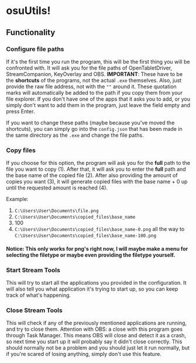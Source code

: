 # osuUtils!

## Functionality

### Configure file paths

If it's the first time you run the program, this will be the first thing you will be confronted with. It will ask you for the file paths of OpenTabletDriver, StreamCompanion, KeyOverlay and OBS. **IMPORTANT**: These have to be the **shortcuts** of the programs, not the actual `.exe` themselves. Also, just provide the raw file address, not with the `""` around it. These quotation marks will automatically be added to the path if you copy them from your file explorer. If you don't have one of the apps that it asks you to add, or you simply don't want to add them in the program, just leave the field empty and press Enter.

If you want to change these paths (maybe because you've moved the shortcuts), you can simply go into the `config.json` that has been made in the same directory as the `.exe` and change the file paths.

### Copy files

If you choose for this option, the program will ask you for the **full** path to the file you want to copy (1). After that, it will ask you to enter the **full** path and the base name of the copied file (2). After also providing the amount of copies you want (3), it will generate copied files with the base name + 0 up until the requested amount is reached (4).

Example:

1. `C:\Users\User\Documents\file.png`
2. `C:\Users\User\Documents\copied_files\base_name`
3. 100
4. `C:\Users\User\Documents\copied_files\base_name-0.png` all the way to `C:\Users\User\Documents\copied_files\base_name-100.png`

#### Notice: This only works for png's right now, I will maybe make a menu for selecting the filetype or maybe even providing the filetype yourself.

### Start Stream Tools

This will try to start all the applications you provided in the configuration. It will also tell you what application it's trying to start up, so you can keep track of what's happening.

### Close Stream Tools

This will check if any of the previously mentioned applications are running, and try to close them. Attention with OBS: a close with this program goes through Task Manager. This means OBS will close and detect it as a crash, so next time you start up it will probably say it didn't close correctly. This should normally not be a problem and you should just let it run normally, but if you're scared of losing anything, simply don't use this feature.

